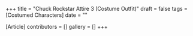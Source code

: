 +++
title = "Chuck Rockstar Attire 3 (Costume Outfit)"
draft = false
tags = [Costumed Characters]
date = ""

[Article]
contributors = []
gallery = []
+++